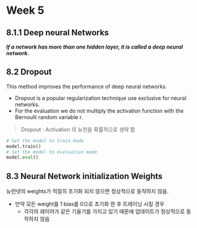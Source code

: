 # Week 5

## 8.1.1 Deep neural Networks

***If a network has more than one hidden layer, it is called a deep neural network.***

## 8.2 Dropout

This method improves the performance of deep neural networks.

- Dropout is a popular regularization technique use exclusive for neural networks.
- For the evaluation we do not multiply the activation function with the Bernoulli random variable r. 

> Dropout : Activation 의 뉴런을 확률적으로 생략 함

```python
# Set the model to train mode
model.train()
# Set the model to evaluation mode
model.eval()
```

## 8.3 Neural Network initialization Weights

뉴런넷의 weights가 적절히 초기화 되지 않으면 정상적으로 동작하지 않음.

- 만약 모든 weight를 1 bias를 0으로 초기화 한 후 트레이닝 시킬 경우
  - 각각의 레이어가 같은 기울기를 가지고 있기 때문에 업데이트가 정상적으로 동작하지 않음